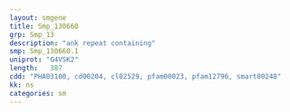 ```yaml
---
layout: smgene
title: Smp_130660
grp: Smp_13
description: "ank repeat containing"
smp: Smp_130660.1
uniprot: "G4VSK2"
length:   387
cdd: "PHA03100, cd00204, cl02529, pfam00023, pfam12796, smart00248"
kk: ns
categories: sm
---
```


